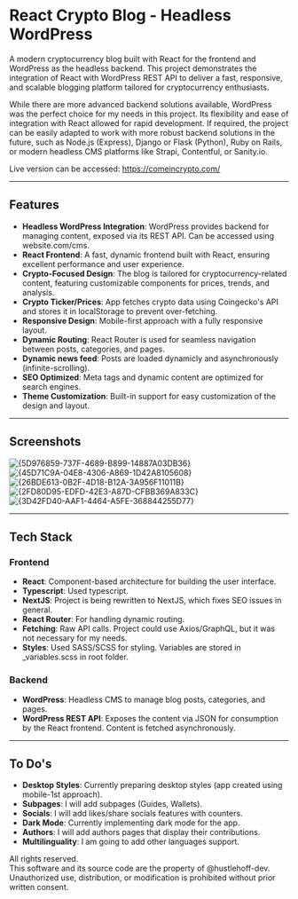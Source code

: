 # React Crypto Blog - Headless WordPress

A modern cryptocurrency blog built with React for the frontend and WordPress as the headless backend. This project demonstrates the integration of React with WordPress REST API to deliver a fast, responsive, and scalable blogging platform tailored for cryptocurrency enthusiasts.

While there are more advanced backend solutions available, WordPress was the perfect choice for my needs in this project. Its flexibility and ease of integration with React allowed for rapid development. If required, the project can be easily adapted to work with more robust backend solutions in the future, such as Node.js (Express), Django or Flask (Python), Ruby on Rails, or modern headless CMS platforms like Strapi, Contentful, or Sanity.io.

Live version can be accessed: https://comeincrypto.com/

---

## Features

- **Headless WordPress Integration**: WordPress provides backend for managing content, exposed via its REST API. Can be accessed using website.com/cms.
- **React Frontend**: A fast, dynamic frontend built with React, ensuring excellent performance and user experience.
- **Crypto-Focused Design**: The blog is tailored for cryptocurrency-related content, featuring customizable components for prices, trends, and analysis.
- **Crypto Ticker/Prices**: App fetches crypto data using Coingecko's API and stores it in localStorage to prevent over-fetching.
- **Responsive Design**: Mobile-first approach with a fully responsive layout.
- **Dynamic Routing**: React Router is used for seamless navigation between posts, categories, and pages.
- **Dynamic news feed**: Posts are loaded dynamicly and asynchronously (infinite-scrolling).
- **SEO Optimized**: Meta tags and dynamic content are optimized for search engines.
- **Theme Customization**: Built-in support for easy customization of the design and layout.

---

## Screenshots

![{5D976859-737F-4689-B899-14887A03DB36}](https://github.com/user-attachments/assets/c3250450-2c2b-47fd-a587-86033dc74413)
![{45D71C9A-04E8-4306-A869-1D42A8105608}](https://github.com/user-attachments/assets/307a493c-16b0-4807-96f4-cd9fa67458a6)
![{26BDE613-0B2F-4D18-B12A-3A956F11011B}](https://github.com/user-attachments/assets/3f3d7c5e-fc4a-40a4-a8eb-df11c1c15ee0)
![{2FD80D95-EDFD-42E3-A87D-CFBB369A833C}](https://github.com/user-attachments/assets/23006e19-e10c-451b-aa4f-61b750a4f2d5)
![{3D42FD40-AAF1-4464-A5FE-368844255D77}](https://github.com/user-attachments/assets/d36285bc-a302-4fc1-b104-36fb05da1fc0)

---

## Tech Stack

### Frontend

- **React**: Component-based architecture for building the user interface.
- **Typescript**: Used typescript.
- **NextJS**: Project is being rewritten to NextJS, which fixes SEO issues in general.
- **React Router**: For handling dynamic routing.
- **Fetching**: Raw API calls. Project could use Axios/GraphQL, but it was not necessary for my needs.
- **Styles**: Used SASS/SCSS for styling. Variables are stored in \_variables.scss in root folder.

### Backend

- **WordPress**: Headless CMS to manage blog posts, categories, and pages.
- **WordPress REST API**: Exposes the content via JSON for consumption by the React frontend. Content is fetched asynchronously.

---

## To Do's

- **Desktop Styles**: Currently preparing desktop styles (app created using mobile-1st approach).
- **Subpages**: I will add subpages (Guides, Wallets).
- **Socials**: I will add likes/share socials features with counters.
- **Dark Mode**: Currently implementing dark mode for the app.
- **Authors**: I will add authors pages that display their contributions.
- **Multilinguality**: I am going to add other languages support.

All rights reserved.  
This software and its source code are the property of @hustlehoff-dev.  
Unauthorized use, distribution, or modification is prohibited without prior written consent.
